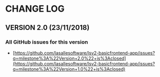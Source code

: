 # CHANGE LOG

## VERSION 2.0 (23/11/2018)

### All GitHub issues for this version
* [https://github.com/lasallesoftware/lsv2-basicfrontend-app/issues?q=milestone%3A%22Version+2.0%22+is%3Aclosed](https://github.com/lasallesoftware/lsv2-basicfrontend-app/issues?q=milestone%3A%22Version+1.0%22+is%3Aclosed)